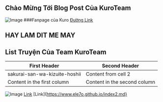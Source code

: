 ## Chào Mừng Tới Blog Post Của KuroTeam
![Image](https://ele7o.github.io/Images/KuroTeam.jpg)
###Fanpage của Kuro [Đường Link](https://www.facebook.com/AGTranslationteam)

## HAY LAM DIT ME MAY

## List Truyện Của Team KuroTeam
First Header | Second Header
------------ | -------------
sakurai-san-wa-kizuite-hoshii | Content from cell 2
Content in the first column | Content in the second column
![Image](https://ele7o.github.io/Images/Sakurai.jpeg) [Link](https://otakusan.net/manga-detail/28537/sakurai-san-wa-kizuite-hoshii)
[Link]{https://www.ele7o.github.io/index2.md}